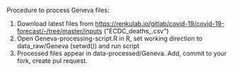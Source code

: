 Procedure to process Geneva files:

1. Download latest files from https://renkulab.io/gitlab/covid-19/covid-19-forecast/-/tree/master/inputs ("ECDC_deaths_<date>.csv")
2. Open Geneva-processing-script.R in R, set working direction to data_raw/Geneva (setwd()) and run script
3. Processed files appear in data-processed/Geneva. Add, commit to your fork, create pul request.
